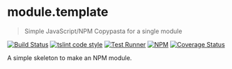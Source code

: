 # module.template

> Simple JavaScript/NPM Copypasta for a single module

[![Build Status](https://travis-ci.org/jmquigley/module.template.svg?branch=master)](https://travis-ci.org/jmquigley/module.template)
[![tslint code style](https://img.shields.io/badge/code_style-TSlint-5ed9c7.svg)](https://palantir.github.io/tslint/)
[![Test Runner](https://img.shields.io/badge/testing-jest-blue.svg)](https://facebook.github.io/jest/)
[![NPM](https://img.shields.io/npm/v/module.template.svg)](https://www.npmjs.com/package/module.template)
[![Coverage Status](https://coveralls.io/repos/github/jmquigley/module.template/badge.svg?branch=master)](https://coveralls.io/github/jmquigley/module.template?branch=master)



A simple skeleton to make an NPM module.
